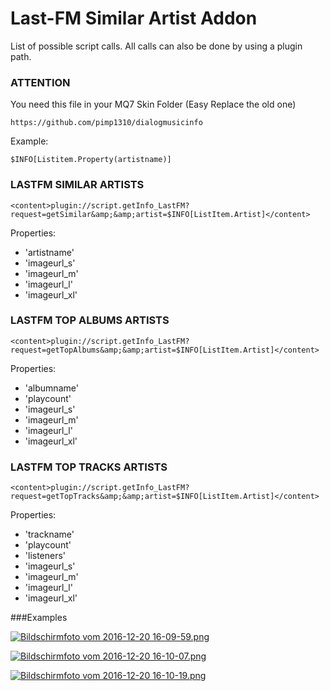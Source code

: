 # Last-FM Similar Artist Addon


List of possible script calls.
All calls can also be done by using a plugin path.

### ATTENTION

You need this file in your MQ7 Skin Folder (Easy Replace the old one)
```
https://github.com/pimp1310/dialogmusicinfo
```
Example:
```
$INFO[Listitem.Property(artistname)]
```


### LASTFM SIMILAR ARTISTS
```
<content>plugin://script.getInfo_LastFM?request=getSimilar&amp;&amp;artist=$INFO[ListItem.Artist]</content>
```
Properties:
   
- 'artistname'
- 'imageurl_s'
- 'imageurl_m'
- 'imageurl_l'
- 'imageurl_xl'
	
	


### LASTFM TOP ALBUMS ARTISTS
```
<content>plugin://script.getInfo_LastFM?request=getTopAlbums&amp;&amp;artist=$INFO[ListItem.Artist]</content>
```
Properties:

- 'albumname'
- 'playcount'
- 'imageurl_s'
- 'imageurl_m'
- 'imageurl_l'
- 'imageurl_xl'


### LASTFM TOP TRACKS ARTISTS
```
<content>plugin://script.getInfo_LastFM?request=getTopTracks&amp;&amp;artist=$INFO[ListItem.Artist]</content>
```
Properties:

- 'trackname'
- 'playcount'
- 'listeners'
- 'imageurl_s'
- 'imageurl_m'
- 'imageurl_l'
- 'imageurl_xl'


###Examples

[![Bildschirmfoto vom 2016-12-20 16-09-59.png](https://s28.postimg.org/fdpgcmcgt/Bildschirmfoto_vom_2016_12_20_16_09_59.png)](https://postimg.org/image/nvywgyizd/)

[![Bildschirmfoto vom 2016-12-20 16-10-07.png](https://s23.postimg.org/cblzgeadn/Bildschirmfoto_vom_2016_12_20_16_10_07.png)](https://postimg.org/image/rkbwu641z/)

[![Bildschirmfoto vom 2016-12-20 16-10-19.png](https://s30.postimg.org/b0olz64nl/Bildschirmfoto_vom_2016_12_20_16_10_19.png)](https://postimg.org/image/cfq6nw5ql/)




